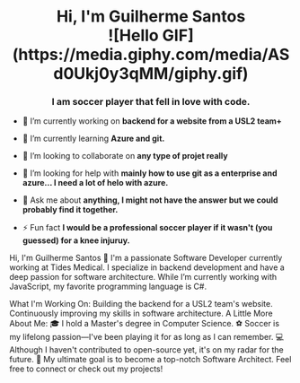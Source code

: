 <h1 align="center">Hi, I'm Guilherme Santos 
  <div align="center">
    ![Hello GIF](https://media.giphy.com/media/ASd0Ukj0y3qMM/giphy.gif)
  </div> 
</h1>
<h3 align="center">I am soccer player that fell in love with code.</h3>


- 🔭 I’m currently working on **backend for a website from a USL2 team+**

- 🌱 I’m currently learning **Azure and git.**

- 👯 I’m looking to collaborate on **any type of projet really**

- 🤝 I’m looking for help with **mainly how to use git as a enterprise and azure... I need a lot of helo with azure.**

- 💬 Ask me about **anything, I might not have the answer but we could probably find it together.**

- ⚡ Fun fact **I would be a professional soccer player if it wasn't (you guessed) for a knee injuruy.**



Hi, I'm Guilherme Santos 👋
I'm a passionate Software Developer currently working at Tides Medical. I specialize in backend development and have a deep passion for software architecture. While I’m currently working with JavaScript, my favorite programming language is C#.

What I'm Working On:
Building the backend for a USL2 team's website.
Continuously improving my skills in software architecture.
A Little More About Me:
🎓 I hold a Master's degree in Computer Science.
⚽ Soccer is my lifelong passion—I've been playing it for as long as I can remember.
💻 Although I haven't contributed to open-source yet, it's on my radar for the future.
🌟 My ultimate goal is to become a top-notch Software Architect.
Feel free to connect or check out my projects!
